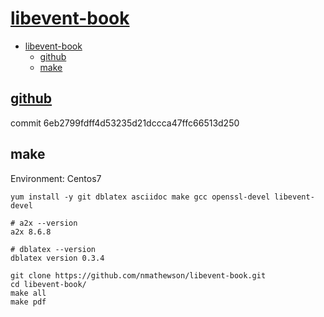 # [libevent-book](https://github.com/nmathewson/libevent-book)

- [libevent-book](#libevent-book)
  - [github](#github)
  - [make](#make)

## [github](https://github.com/nmathewson/libevent-book)

commit 6eb2799fdff4d53235d21dccca47ffc66513d250

## make

Environment: Centos7

    yum install -y git dblatex asciidoc make gcc openssl-devel libevent-devel

    # a2x --version
    a2x 8.6.8

    # dblatex --version
    dblatex version 0.3.4

    git clone https://github.com/nmathewson/libevent-book.git
    cd libevent-book/
    make all
    make pdf
